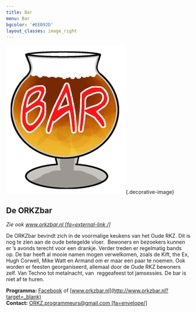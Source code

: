 ```yaml
---
title: Bar
menu: Bar
bgcolor: '#EEB92D'
layout_classes: image_right
---
```


![](icon_bar.png){.decorative-image}

De ORKZbar
----------

*Zie ook [www.orkzbar.nl [fa=external-link /]](http://www.orkzbar.nl?target=_blank)*

De ORKZbar bevindt zich in de voormalige keukens van het Oude RKZ. Dit is nog te zien aan de oude betegelde vloer.  Bewoners en bezoekers kunnen er ’s avonds terecht voor een drankje. Verder treden er regelmatig bands op. De bar heeft al mooie namen mogen verwelkomen, zoals de Kift, the Ex, Hugh Corwell, Mike Watt en Armand om er maar een paar te noemen. Ook worden er feesten georganiseerd, allemaal door de Oude RKZ bewoners zelf. Van Techno tot metalnacht, van  reggeafeest tot jamsessies. De bar is niet af te huren. 

**Programma:** [Facebook](https://www.facebook.com/RKZbios?target=_blank) of [www.orkzbar.nl](http://www.orkzbar.nl?target=_blank)<br/>
**Contact:** [ORKZ.programmeurs@gmail.com [fa=envelope/]](mailto:ORKZ.programmeurs@gmail.com)


